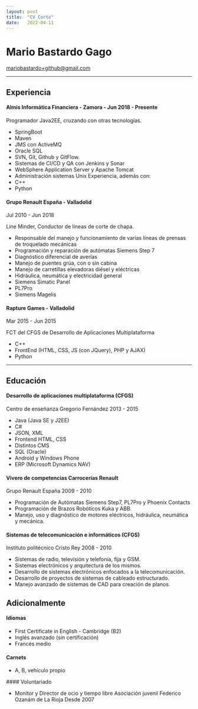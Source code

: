 ```yaml
---
layout: post
title:  "CV Corto"
date:   2022-04-11
---
```


# Mario Bastardo Gago
mariobastardo+github@gmail.com

---

## Experiencia

#### Almis Informática Financiera - Zamora - Jun 2018 - Presente

Programador Java2EE, cruzando con otras tecnologías.
* SpringBoot
* Maven
* JMS con ActiveMQ
* Oracle SQL
* SVN, Git, Github y GitFlow.
* Sistemas de CI/CD y QA con Jenkins y Sonar
* WebSphere Application Server y Apache Tomcat
* Administración sistemas Unix
Experiencia, además con:
* C++
* Python

#### Grupo Renault España - Valladolid
Jul 2010 - Jun 2018

Line Minder, Conductor de líneas de corte de chapa.

* Responsable del manejo y funcionamiento de varias líneas de prensas de troquelado mecánicas
* Programación y reparación de autómatas Siemens Step 7
* Diagnóstico diferencial de averías
* Manejo de puentes grúa, con o sin cabina
* Manejo de carretillas elevadoras diésel y eléctricas
* Hidráulica, neumática y electricidad general
* Siemens Simatic Panel
* PL7Pro
* Siemens Magelis

#### Rapture Games - Valladolid
Mar 2015 - Jun 2015

FCT del CFGS de Desarrollo de Aplicaciones Multiplataforma

* C++
* FrontEnd (HTML, CSS, JS (con JQuery), PHP y AJAX)
* Python
---

## Educación

#### Desarrollo de aplicaciones multiplataforma (CFGS)
Centro de enseñanza Gregorio Fernández
2013 - 2015

* Java (Java SE y J2EE)
* C\# 
* JSON, XML
* Frontend HTML, CSS
* Distintos CMS
* SQL (Oracle)
* Android y Windows Phone
* ERP (Microsoft Dynamics NAV)

#### Vivero de competencias Carrocerías Renault
Grupo Renault España
2009 - 2010

* Programación de Autómatas Siemens Step7, PL7Pro y Phoenix Contacts
* Programación de Brazos Robóticos Kuka y ABB.
* Manejo, uso y diagnóstico de motores eléctricos, hidráulica, neumática y mecánica.

#### Sistemas de telecomunicación e informáticos (CFGS)
Instituto politécnico Cristo Rey
2008 - 2010

* Sistemas de radio, televisión y telefonía, fija y GSM. 
* Sistemas electrónicos y arquitectura de los mismos.
* Desarrollo de sistemas electrónicos enfocados a la telecomunicación.
* Desarrollo de proyectos de sistemas de cableado estructurado.
* Manejo avanzado de sistemas de CAD para creación de planos.

## Adicionalmente

#### Idiomas
* First Certificate in English - Cambridge (B2)
* Inglés avanzado (sin certificación)
* Francés medio

#### Carnets
* A, B, vehículo propio

#### Voluntariado
* Monitor y Director de ocio y tiempo libre
Asociación juvenil Federico Ozanám de La Rioja
Desde 2007